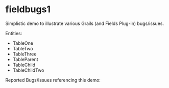 fieldbugs1
==========

Simplistic demo to illustrate various Grails (and Fields Plug-in) bugs/issues.

Entities:
  - TableOne
  - TableTwo
  - TableThree
  - TableParent
  - TableChild
  - TableChildTwo
  
Reported Bugs/Issues referencing this demo:

 